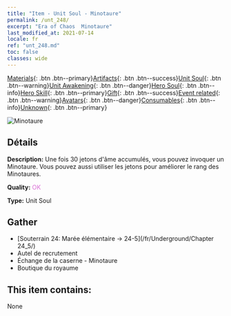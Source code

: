 ```yaml
---
title: "Item - Unit Soul - Minotaure"
permalink: /unt_248/
excerpt: "Era of Chaos  Minotaure"
last_modified_at: 2021-07-14
locale: fr
ref: "unt_248.md"
toc: false
classes: wide
---
```

 [Materials](/ItemsFR/){: .btn .btn--primary}[Artifacts](/ItemsFR/Artifacts/){: .btn .btn--success}[Unit Soul](/ItemsFR/UnitSoul/){: .btn .btn--warning}[Unit Awakening](/ItemsFR/UnitAwakening/){: .btn .btn--danger}[Hero Soul](/ItemsFR/HeroSoul/){: .btn .btn--info}[Hero Skill](/ItemsFR/HeroSkill/){: .btn .btn--primary}[Gift](/ItemsFR/Gift/){: .btn .btn--success}[Event related](/ItemsFR/Events/){: .btn .btn--warning}[Avatars](/ItemsFR/Avatars/){: .btn .btn--danger}[Consumables](/ItemsFR/Consumables/){: .btn .btn--info}[Unknown](/ItemsFR/Unknown/){: .btn .btn--primary}

 ![Minotaure](/images/u/ti_niutouguai.jpg)

## Détails
 **Description:** Une fois 30 jetons d'âme accumulés, vous pouvez invoquer un Minotaure. Vous pouvez aussi utiliser les jetons pour améliorer le rang des Minotaures.

 **Quality:** <span style="color: #DA70D6">OK</span>

 **Type:** Unit Soul

## Gather

*    [Souterrain 24: Marée élémentaire -> 24-5](/fr/Underground/Chapter 24_5/) 
*    Autel de recrutement 
*    Échange de la caserne - Minotaure 
*    Boutique du royaume 

## This item contains:

  None

